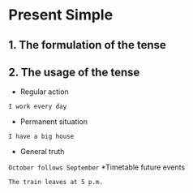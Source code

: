 # Present Simple
## 1. The formulation of the tense 
## 2. The usage of the tense
* Regular action 

`I work every day`
* Permanent situation 

`I have a big house`  
* General truth 

`October follows September`
*Timetable future events

`The train leaves at 5 p.m.`
 
